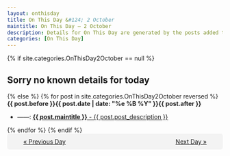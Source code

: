 ```yaml
---
layout: onthisday
title: On This Day &#124; 2 October
maintitle: On This Day — 2 October
description: Details for On This Day are generated by the posts added to the website so the content is subject to changes/updates over time.
categories: [On This Day]
---
```


{% if site.categories.OnThisDay2October == null %}
<h2>Sorry no known details for today</h2>
{% else %}
{% for post in site.categories.OnThisDay2October reversed %}
<strong>{{ post.before }}{{ post.date | date: "%e %B %Y" }}{{ post.after }}</strong>
<ul>
<li> ——: <a class="{{ post.class }}" href="{{ post.url }}"><strong>{{ post.maintitle }}</strong> - {{ post.post_description }}</a></li>
</ul>
{% endfor %}
{% endif %}
<br />
<div style="background-color: #f3f3f3; padding: 10px; border-radius: 5px; text-align: center; display: flex; justify-content: space-evenly;">
<a href="/onthisday/10/10-01">« Previous Day</a>
<span style="visibility:hidden;">[ Visit Leap Year February 29 ]</span>
<a href="/onthisday/10/10-03">Next Day »</a>
</div>

